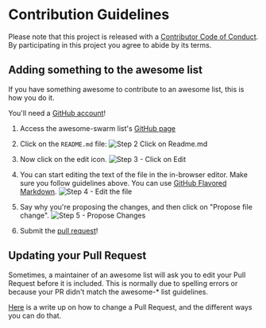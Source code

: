 # Contribution Guidelines

Please note that this project is released with a [Contributor Code of Conduct](code-of-conduct.md). By participating in this project you agree to abide by its terms.

## Adding something to the awesome list

If you have something awesome to contribute to an awesome list, this is how you do it.

You'll need a [GitHub account](https://github.com/join)!

1. Access the awesome-swarm list's [GitHub page](https://github.com/BretFisher/awesome-swarm)

2. Click on the `README.md` file: ![Step 2 Click on Readme.md](https://user-images.githubusercontent.com/719760/220774348-1953caa5-05f2-4649-ab3a-b67456a33431.png)
3. Now click on the edit icon. ![Step 3 - Click on Edit](https://user-images.githubusercontent.com/719760/220774475-d1a58b03-167f-47ed-9e25-f0e8a03aaf15.png)
4. You can start editing the text of the file in the in-browser editor. Make sure you follow guidelines above. You can use [GitHub Flavored Markdown](https://help.github.com/articles/github-flavored-markdown/). ![Step 4 - Edit the file](https://user-images.githubusercontent.com/719760/220774651-25f5afe0-04e2-49f0-98e7-070992b54ff3.png)
5. Say why you're proposing the changes, and then click on "Propose file change". ![Step 5 - Propose Changes](https://user-images.githubusercontent.com/719760/220774838-4f848362-3aa9-4a14-b8b0-871254bf3118.png)
6. Submit the [pull request](https://help.github.com/articles/using-pull-requests/)!

## Updating your Pull Request

Sometimes, a maintainer of an awesome list will ask you to edit your Pull Request before it is included. This is normally due to spelling errors or because your PR didn't match the awesome-* list guidelines.

[Here](https://github.com/RichardLitt/knowledge/blob/master/github/amending-a-commit-guide.md) is a write up on how to change a Pull Request, and the different ways you can do that.
